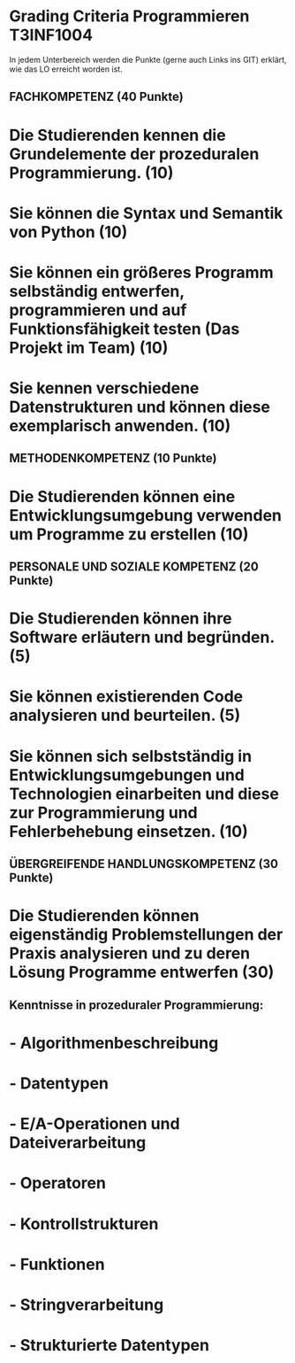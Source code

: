 # Grading Criteria Programmieren T3INF1004
In jedem Unterbereich werden die Punkte (gerne auch Links ins GIT) erklärt, wie das LO erreicht worden ist.

## FACHKOMPETENZ (40 Punkte)

# Die Studierenden kennen die Grundelemente der prozeduralen Programmierung. (10)
<!-- Siehe Kenntnisse in prozeduraler Programmierung: zutreffendes wählen und beweisen-->

# Sie können die Syntax und Semantik von Python (10)
<!-- Eine Stelle aus ihrem Programmieren wählen auf die sie besonders stolz sind und begründen -->


# Sie können ein größeres Programm selbständig entwerfen, programmieren und auf Funktionsfähigkeit testen (Das Projekt im Team) (10)
<!-- Anhand von commits zeigen, wie sie im Projekt einen Beitrag geleistet haben-->


# Sie kennen verschiedene Datenstrukturen und können diese exemplarisch anwenden. (10)
<!-- Eine Stelle aus ihrem Programmieren wählen auf die sie besonders stolz sind und begründen -->



## METHODENKOMPETENZ (10 Punkte)

# Die Studierenden können eine Entwicklungsumgebung verwenden um Programme zu erstellen (10)
<!-- Beweise anbringen für Nutzen folgender Tools (können screenshots und screnncasts sein)-->

<!-- GIT -->
<!-- VSC -->
<!-- Codepilot -->
<!-- other -->



## PERSONALE UND SOZIALE KOMPETENZ (20 Punkte)

# Die Studierenden können ihre Software erläutern und begründen. (5)
<!-- You have helped someone else and taught something to a fellow student (get a support message from one person) -->

# Sie können existierenden Code analysieren und beurteilen. (5)
<!-- You have critiqued another group project. Link to your critique here (another wiki page on your git) and link the project -->

# Sie können sich selbstständig in Entwicklungsumgebungen und Technologien einarbeiten und diese zur Programmierung und Fehlerbehebung einsetzen. (10)
<!-- Which technology did you learn outside of the teacher given input -->
<!-- Did you get help from someone in the classroom (get a support message here from the person who helped you) -->



## ÜBERGREIFENDE HANDLUNGSKOMPETENZ (30 Punkte)

# Die Studierenden können eigenständig Problemstellungen der Praxis analysieren und zu deren Lösung Programme entwerfen (30)
<!-- Which parts of your project are you proud of and why (describe, analyse, link) -->
<!-- Where were the problems with your implementation, timeline, functionality, team management (describe, analyse, reflect from past to future, link if relevant) -->



## Kenntnisse in prozeduraler Programmierung:

# - Algorithmenbeschreibung

# - Datentypen

# - E/A-Operationen und Dateiverarbeitung

# - Operatoren

# - Kontrollstrukturen

# - Funktionen

# - Stringverarbeitung

# - Strukturierte Datentypen